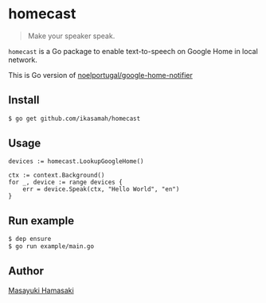 # homecast

> Make your speaker speak.

`homecast` is a Go package to enable text-to-speech on Google Home in local network.

This is Go version of [noelportugal/google-home-notifier](https://github.com/noelportugal/google-home-notifier)

## Install
```bash
$ go get github.com/ikasamah/homecast
```

## Usage
```golang
devices := homecast.LookupGoogleHome()

ctx := context.Background()
for _, device := range devices {
    err = device.Speak(ctx, "Hello World", "en")
}
```

## Run example
```bash
$ dep ensure
$ go run example/main.go
```

## Author
[Masayuki Hamasaki](https://github.com/ikasamah)
